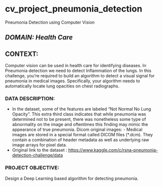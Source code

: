 # cv_project_pneumonia_detection
Pneumonia Detection using Computer Vision

## ***DOMAIN: Health Care***

## **CONTEXT:**
Computer vision can be used in health care for identifying diseases. In Pneumonia detection we need to detect Inflammation
of the lungs. In this challenge, you’re required to build an algorithm to detect a visual signal for pneumonia in medical
images. Specifically, your algorithm needs to automatically locate lung opacities on chest radiographs.

### **DATA DESCRIPTION:**
- In the dataset, some of the features are labeled “Not Normal No Lung Opacity”. This extra third class indicates that while pneumonia was
determined not to be present, there was nonetheless some type of abnormality on the image and oftentimes this finding may mimic the
appearance of true pneumonia. Dicom original images: - Medical images are stored in a special format called DICOM files (*.dcm). They
contain a combination of header metadata as well as underlying raw image arrays for pixel data.
-  Original  link  to  the  dataset  : https://www.kaggle.com/c/rsna-pneumonia-detection-challenge/data

### **PROJECT OBJECTIVE**:
Design a Deep Learning based algorithm for detecting pneumonia.
